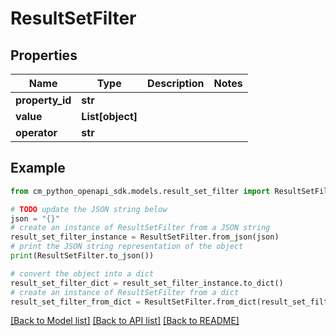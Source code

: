 # ResultSetFilter


## Properties

Name | Type | Description | Notes
------------ | ------------- | ------------- | -------------
**property_id** | **str** |  | 
**value** | **List[object]** |  | 
**operator** | **str** |  | 

## Example

```python
from cm_python_openapi_sdk.models.result_set_filter import ResultSetFilter

# TODO update the JSON string below
json = "{}"
# create an instance of ResultSetFilter from a JSON string
result_set_filter_instance = ResultSetFilter.from_json(json)
# print the JSON string representation of the object
print(ResultSetFilter.to_json())

# convert the object into a dict
result_set_filter_dict = result_set_filter_instance.to_dict()
# create an instance of ResultSetFilter from a dict
result_set_filter_from_dict = ResultSetFilter.from_dict(result_set_filter_dict)
```
[[Back to Model list]](../README.md#documentation-for-models) [[Back to API list]](../README.md#documentation-for-api-endpoints) [[Back to README]](../README.md)


